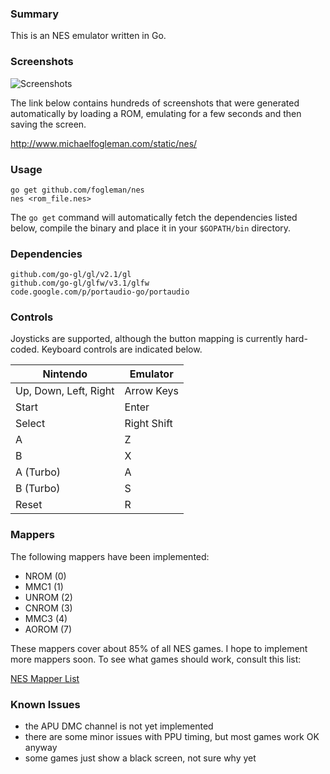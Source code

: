 ### Summary

This is an NES emulator written in Go.

### Screenshots

![Screenshots](http://i.imgur.com/vD3FXVh.png)

The link below contains hundreds of screenshots that were generated
automatically by loading a ROM, emulating for a few seconds and then saving
the screen.

http://www.michaelfogleman.com/static/nes/

### Usage

    go get github.com/fogleman/nes
    nes <rom_file.nes>

The `go get` command will automatically fetch the dependencies listed below,
compile the binary and place it in your `$GOPATH/bin` directory.

### Dependencies

    github.com/go-gl/gl/v2.1/gl
    github.com/go-gl/glfw/v3.1/glfw
    code.google.com/p/portaudio-go/portaudio

### Controls

Joysticks are supported, although the button mapping is currently hard-coded.
Keyboard controls are indicated below.

| Nintendo              | Emulator    |
| --------------------- | ----------- |
| Up, Down, Left, Right | Arrow Keys  |
| Start                 | Enter       |
| Select                | Right Shift |
| A                     | Z           |
| B                     | X           |
| A (Turbo)             | A           |
| B (Turbo)             | S           |
| Reset                 | R           |

### Mappers

The following mappers have been implemented:

* NROM (0)
* MMC1 (1)
* UNROM (2)
* CNROM (3)
* MMC3 (4)
* AOROM (7)

These mappers cover about 85% of all NES games. I hope to implement more
mappers soon. To see what games should work, consult this list:

[NES Mapper List](http://tuxnes.sourceforge.net/nesmapper.txt)

### Known Issues

* the APU DMC channel is not yet implemented
* there are some minor issues with PPU timing, but most games work OK anyway
* some games just show a black screen, not sure why yet
